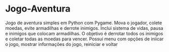 # Jogo-Aventura
Jogo de aventura simples em Python com Pygame. Mova o jogador, colete moedas, evite armadilhas e derrote inimigos. Inclui sistema de vidas, pausa e inimigos que colocam armadilhas. O objetivo é derrotar todos os inimigos e coletar todas as moedas para vencer. Possui menu com opções de iniicar o jogo, mostrar informações do jogo, reiniciar e voltar
